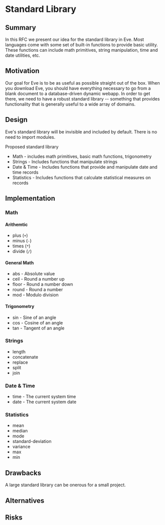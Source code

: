 # Standard Library

## Summary

In this RFC we present our idea for the standard library in Eve. Most languages come with some set of built-in functions to provide basic utility. These functions can include math primitives, string manipulation, time and date utilities, etc.

## Motivation

Our goal for Eve is to be as useful as possible straight out of the box. When you download Eve, you should have everything necessary to go from a blank document to a database-driven dynamic webapp. In order to get there, we need to have a robust standard library -- something that provides functionality that is generally useful to a wide array of domains.

## Design

Eve's standard library will be invisible and included by default. There is no need to import modules.

Proposed standard library

- Math - includes math primitives, basic math functions, trigonometry
- Strings - Includes functions that manipulate strings
- Date & Time - Includes functions that provide and manipulate date and time records
- Statistics - Includes functions that calculate statistical measures on records

## Implementation

### Math

#### Arithemtic

- plus (`+`)
- minus (`-`)
- times (`*`)
- divide (`/`)

#### General Math

- abs - Absolute value
- ceil - Round a number up 
- floor - Round a number down
- round - Round a number
- mod - Modulo division

#### Trigonometry

- sin - Sine of an angle 
- cos - Cosine of an angle 
- tan - Tangent of an angle 

### Strings

- length
- concatenate
- replace
- split
- join

### Date & Time

- time - The current system time
- date - The current system date

### Statistics

- mean
- median
- mode
- standard-deviation
- variance
- max
- min

## Drawbacks

A large standard library can be onerous for a small project.

## Alternatives

## Risks